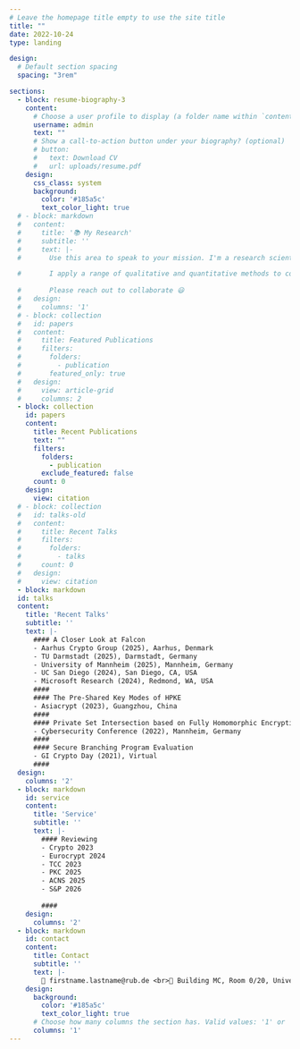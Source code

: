 ```yaml
---
# Leave the homepage title empty to use the site title
title: ""
date: 2022-10-24
type: landing

design:
  # Default section spacing
  spacing: "3rem"

sections:
  - block: resume-biography-3
    content:
      # Choose a user profile to display (a folder name within `content/authors/`)
      username: admin
      text: ""
      # Show a call-to-action button under your biography? (optional)
      # button:
      #   text: Download CV
      #   url: uploads/resume.pdf
    design:
      css_class: system
      background:
        color: '#185a5c'
        text_color_light: true
  # - block: markdown
  #   content:
  #     title: '📚 My Research'
  #     subtitle: ''
  #     text: |-
  #       Use this area to speak to your mission. I'm a research scientist in the Moonshot team at DeepMind. I blog about machine learning, deep learning, and moonshots.

  #       I apply a range of qualitative and quantitative methods to comprehensively investigate the role of science and technology in the economy.
        
  #       Please reach out to collaborate 😃
  #   design:
  #     columns: '1'
  # - block: collection
  #   id: papers
  #   content:
  #     title: Featured Publications
  #     filters:
  #       folders:
  #         - publication
  #       featured_only: true
  #   design:
  #     view: article-grid
  #     columns: 2
  - block: collection
    id: papers
    content:
      title: Recent Publications
      text: ""
      filters:
        folders:
          - publication
        exclude_featured: false
      count: 0
    design:
      view: citation
  # - block: collection
  #   id: talks-old
  #   content:
  #     title: Recent Talks
  #     filters:
  #       folders:
  #         - talks
  #     count: 0
  #   design:
  #     view: citation
  - block: markdown
  id: talks
  content:
    title: 'Recent Talks'
    subtitle: ''
    text: |-
      #### A Closer Look at Falcon
      - Aarhus Crypto Group (2025), Aarhus, Denmark
      - TU Darmstadt (2025), Darmstadt, Germany
      - University of Mannheim (2025), Mannheim, Germany
      - UC San Diego (2024), San Diego, CA, USA
      - Microsoft Research (2024), Redmond, WA, USA
      ####
      #### The Pre-Shared Key Modes of HPKE
      - Asiacrypt (2023), Guangzhou, China
      ####
      #### Private Set Intersection based on Fully Homomorphic Encryption
      - Cybersecurity Conference (2022), Mannheim, Germany
      ####
      #### Secure Branching Program Evaluation
      - GI Crypto Day (2021), Virtual
      ####
  design:
    columns: '2'
  - block: markdown
    id: service
    content:
      title: 'Service'
      subtitle: ''
      text: |-
        #### Reviewing
        - Crypto 2023
        - Eurocrypt 2024
        - TCC 2023
        - PKC 2025
        - ACNS 2025
        - S&P 2026
        
        ####
    design:
      columns: '2'
  - block: markdown
    id: contact
    content:
      title: Contact
      subtitle: ''
      text: |-
        📧 firstname.lastname@rub.de <br>🏢 Building MC, Room 0/20, Universit&auml;tsstr. 140, 44801 Bochum
    design:
      background:
        color: '#185a5c'
        text_color_light: true
      # Choose how many columns the section has. Valid values: '1' or '2'.
      columns: '1'
---
```

